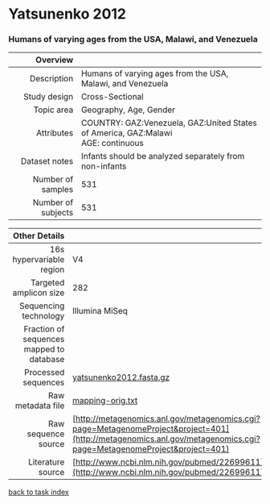 # Yatsunenko 2012
### Humans of varying ages from the USA, Malawi, and Venezuela

| Overview | |
| -------------: |-------------|
| Description      | Humans of varying ages from the USA, Malawi, and Venezuela |
| Study design | Cross-Sectional |
| Topic area | Geography, Age, Gender|
| Attributes | COUNTRY: GAZ:Venezuela, GAZ:United States of America, GAZ:Malawi<br/> AGE: continuous|
| Dataset notes | Infants should be analyzed separately from non-infants|
| Number of samples | 531|
| Number of subjects | 531|


| Other Details |  |
| -------------: |-------------|
| 16s hypervariable region | V4 |
| Targeted amplicon size | 282 |
| Sequencing technology | Illumina MiSeq |
| Fraction of sequences mapped to database |  |
| Processed sequences | [yatsunenko2012.fasta.gz](https://s3.us-east-2.amazonaws.com/knights-lab/public/MLRepo/fasta/yatsunenko2012.fasta.gz) |
| Raw metadata file | [mapping-orig.txt](./datasets/yatsunenko/mapping-orig.txt) |
| Raw sequence source | [http://metagenomics.anl.gov/metagenomics.cgi?page=MetagenomeProject&project=401](http://metagenomics.anl.gov/metagenomics.cgi?page=MetagenomeProject&project=401) |
| Literature source | [http://www.ncbi.nlm.nih.gov/pubmed/22699611](http://www.ncbi.nlm.nih.gov/pubmed/22699611) |

[back to task index](../README.md)